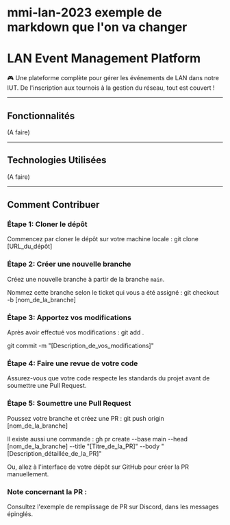 # mmi-lan-2023 exemple de markdown que l'on va changer

# LAN Event Management Platform

🎮 Une plateforme complète pour gérer les événements de LAN dans notre IUT. De l'inscription aux tournois à la gestion du réseau, tout est couvert !

---

## Fonctionnalités

(A faire)

---

## Technologies Utilisées

(A faire)

---

## Comment Contribuer

### Étape 1: Cloner le dépôt

Commencez par cloner le dépôt sur votre machine locale : git clone [URL_du_dépôt]

### Étape 2: Créer une nouvelle branche
Créez une nouvelle branche à partir de la branche `main`. 

Nommez cette branche selon le ticket qui vous a été assigné : git checkout -b [nom_de_la_branche]

### Étape 3: Apportez vos modifications
Après avoir effectué vos modifications : git add .


git commit -m "[Description_de_vos_modifications]"

### Étape 4: Faire une revue de votre code
Assurez-vous que votre code respecte les standards du projet avant de soumettre une Pull Request.

### Étape 5: Soumettre une Pull Request
Poussez votre branche et créez une PR : git push origin [nom_de_la_branche]


Il existe aussi une commande : gh pr create --base main --head [nom_de_la_branche] --title "[Titre_de_la_PR]" --body "[Description_détaillée_de_la_PR]"


Ou, allez à l'interface de votre dépôt sur GitHub pour créer la PR manuellement.

### Note concernant la PR :
Consultez l'exemple de remplissage de PR sur Discord, dans les messages épinglés.